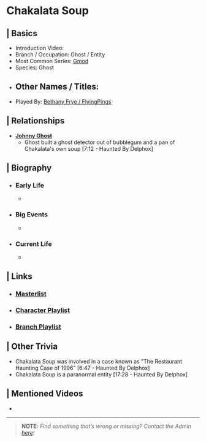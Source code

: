 # Chakalata Soup  


## | Basics  
- Introduction Video: []()  
- Branch / Occupation: Ghost / Entity  
- Most Common Series: [Gmod]()  
- Species: Ghost  
- Other Names / Titles:   
  -   
- Played By: [Bethany Frye / FlyingPings]()  


## | Relationships  
- [**Johnny Ghost**]()  
  - Ghost built a ghost detector out of bubblegum and a pan of Chakalata's own soup [7:12 - Haunted By Delphox]


## | Biography  
- ### Early Life  
  -   
- ### Big Events  
  -   
- ### Current Life  
  -   

 
## | Links  
- ### [Masterlist]()  
- ### [Character Playlist]()  
- ### [Branch Playlist]()  


## | Other Trivia  
- Chakalata Soup was involved in a case known as "The Restaurant Haunting Case of 1996" [6:47 - Haunted By Delphox]
- Chakalata Soup is a paranormal entity [17:28 - Haunted By Delphox]

## | Mentioned Videos
- 

----

> **NOTE:** *Find something that’s wrong or missing? Contact the Admin [here](./chapter_2.md)!*